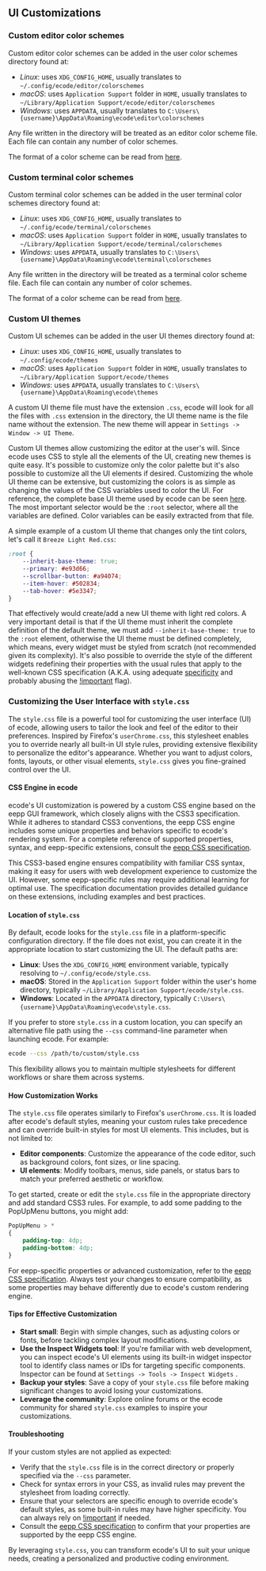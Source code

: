 ## UI Customizations

### Custom editor color schemes

Custom editor color schemes can be added in the user color schemes directory found at:

* *Linux*: uses `XDG_CONFIG_HOME`, usually translates to `~/.config/ecode/editor/colorschemes`
* *macOS*: uses `Application Support` folder in `HOME`, usually translates to `~/Library/Application Support/ecode/editor/colorschemes`
* *Windows*: uses `APPDATA`, usually translates to `C:\Users\{username}\AppData\Roaming\ecode\editor\colorschemes`

Any file written in the directory will be treated as an editor color scheme file. Each file can contain
any number of color schemes.

The format of a color scheme can be read from [here](https://github.com/SpartanJ/eepp/blob/develop/bin/assets/colorschemes/colorschemes.conf).

### Custom terminal color schemes

Custom terminal color schemes can be added in the user terminal color schemes directory found at:

* *Linux*: uses `XDG_CONFIG_HOME`, usually translates to `~/.config/ecode/terminal/colorschemes`
* *macOS*: uses `Application Support` folder in `HOME`, usually translates to `~/Library/Application Support/ecode/terminal/colorschemes`
* *Windows*: uses `APPDATA`, usually translates to `C:\Users\{username}\AppData\Roaming\ecode\terminal\colorschemes`

Any file written in the directory will be treated as a terminal color scheme file. Each file can contain
any number of color schemes.

The format of a color scheme can be read from [here](https://github.com/SpartanJ/eepp/blob/develop/bin/assets/colorschemes/terminalcolorschemes.conf).

### Custom UI themes

Custom UI schemes can be added in the user UI themes directory found at:

* *Linux*: uses `XDG_CONFIG_HOME`, usually translates to `~/.config/ecode/themes`
* *macOS*: uses `Application Support` folder in `HOME`, usually translates to `~/Library/Application Support/ecode/themes`
* *Windows*: uses `APPDATA`, usually translates to `C:\Users\{username}\AppData\Roaming\ecode\themes`

A custom UI theme file must have the extension `.css`, ecode will look for all the files with `.css`
extension in the directory, the UI theme name is the file name without the extension. The new theme
will appear in `Settings -> Window -> UI Theme`.

Custom UI themes allow customizing the editor at the user's will. Since ecode uses CSS to style all the
elements of the UI, creating new themes is quite easy. It's possible to customize only the color palette
but it's also possible to customize all the UI elements if desired. Customizing the whole UI theme can
be extensive, but customizing the colors is as simple as changing the values of the CSS variables used
to color the UI. For reference, the complete base UI theme used by ecode can be seen [here](https://github.com/SpartanJ/eepp/blob/develop/bin/assets/ui/breeze.css).
The most important selector would be the `:root` selector, where all the variables are defined. Color
variables can be easily extracted from that file.

A simple example of a custom UI theme that changes only the tint colors, let's call it `Breeze Light Red.css`:

```css
:root {
	--inherit-base-theme: true;
	--primary: #e93d66;
	--scrollbar-button: #a94074;
	--item-hover: #502834;
	--tab-hover: #5e3347;
}
```

That effectively would create/add a new UI theme with light red colors.
A very important detail is that if the UI theme must inherit the complete definition of the default theme,
we must add `--inherit-base-theme: true` to the `:root` element, otherwise the UI theme must be defined
completely, which means, every widget must be styled from scratch (not recommended given its complexity).
It's also possible to override the style of the different widgets redefining their properties with the
usual rules that apply to the well-known CSS specification (A.K.A. using adequate
[specificity](https://developer.mozilla.org/en-US/docs/Web/CSS/Specificity) and probably abusing the
[!important](https://developer.mozilla.org/en-US/docs/Web/CSS/important) flag).

### Customizing the User Interface with `style.css`

The `style.css` file is a powerful tool for customizing the user interface (UI) of ecode, allowing users to tailor the look and feel of the editor to their preferences. Inspired by Firefox's `userChrome.css`, this stylesheet enables you to override nearly all built-in UI style rules, providing extensive flexibility to personalize the editor's appearance. Whether you want to adjust colors, fonts, layouts, or other visual elements, `style.css` gives you fine-grained control over the UI.

#### CSS Engine in ecode

ecode's UI customization is powered by a custom CSS engine based on the eepp GUI framework, which closely aligns with the CSS3 specification. While it adheres to standard CSS3 conventions, the eepp CSS engine includes some unique properties and behaviors specific to ecode's rendering system. For a complete reference of supported properties, syntax, and eepp-specific extensions, consult the [eepp CSS specification](https://eepp.ensoft.dev/page_cssspecification.html).

This CSS3-based engine ensures compatibility with familiar CSS syntax, making it easy for users with web development experience to customize the UI. However, some eepp-specific rules may require additional learning for optimal use. The specification documentation provides detailed guidance on these extensions, including examples and best practices.

#### Location of `style.css`

By default, ecode looks for the `style.css` file in a platform-specific configuration directory. If the file does not exist, you can create it in the appropriate location to start customizing the UI. The default paths are:

- **Linux**: Uses the `XDG_CONFIG_HOME` environment variable, typically resolving to `~/.config/ecode/style.css`.
- **macOS**: Stored in the `Application Support` folder within the user's home directory, typically `~/Library/Application Support/ecode/style.css`.
- **Windows**: Located in the `APPDATA` directory, typically `C:\Users\{username}\AppData\Roaming\ecode\style.css`.

If you prefer to store `style.css` in a custom location, you can specify an alternative file path using the `--css` command-line parameter when launching ecode. For example:

```bash
ecode --css /path/to/custom/style.css
```

This flexibility allows you to maintain multiple stylesheets for different workflows or share them across systems.

#### How Customization Works

The `style.css` file operates similarly to Firefox's `userChrome.css`. It is loaded after ecode's default styles, meaning your custom rules take precedence and can override built-in styles for most UI elements. This includes, but is not limited to:

- **Editor components**: Customize the appearance of the code editor, such as background colors, font sizes, or line spacing.
- **UI elements**: Modify toolbars, menus, side panels, or status bars to match your preferred aesthetic or workflow.

To get started, create or edit the `style.css` file in the appropriate directory and add standard CSS3 rules. For example, to add some padding to the PopUpMenu buttons, you might add:

```css
PopUpMenu > *
{
	padding-top: 4dp;
	padding-bottom: 4dp;
}
```

For eepp-specific properties or advanced customization, refer to the [eepp CSS specification](https://eepp.ensoft.dev/page_cssspecification.html). Always test your changes to ensure compatibility, as some properties may behave differently due to ecode's custom rendering engine.

#### Tips for Effective Customization

- **Start small**: Begin with simple changes, such as adjusting colors or fonts, before tackling complex layout modifications.
- **Use the Inspect Widgets tool**: If you're familiar with web development, you can inspect ecode's UI elements using its built-in widget inspector tool to identify class names or IDs for targeting specific components. Inspector can be found at `Settings -> Tools -> Inspect Widgets` .
- **Backup your styles**: Save a copy of your `style.css` file before making significant changes to avoid losing your customizations.
- **Leverage the community**: Explore online forums or the ecode community for shared `style.css` examples to inspire your customizations.

#### Troubleshooting

If your custom styles are not applied as expected:

- Verify that the `style.css` file is in the correct directory or properly specified via the `--css` parameter.
- Check for syntax errors in your CSS, as invalid rules may prevent the stylesheet from loading correctly.
- Ensure that your selectors are specific enough to override ecode's default styles, as some built-in rules may have higher specificity. You can always rely on [!important](https://developer.mozilla.org/en-US/docs/Web/CSS/important) if needed.
- Consult the [eepp CSS specification](https://eepp.ensoft.dev/page_cssspecification.html) to confirm that your properties are supported by the eepp CSS engine.

By leveraging `style.css`, you can transform ecode's UI to suit your unique needs, creating a personalized and productive coding environment.
